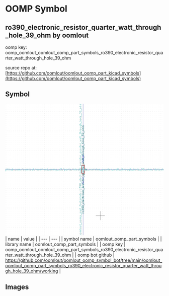 # OOMP Symbol  
## ro390_electronic_resistor_quarter_watt_through_hole_39_ohm  by oomlout  
  
oomp key: oomp_oomlout_oomlout_oomp_part_symbols_ro390_electronic_resistor_quarter_watt_through_hole_39_ohm  
  
source repo at: [https://github.com/oomlout/oomlout_oomp_part_kicad_symbols](https://github.com/oomlout/oomlout_oomp_part_kicad_symbols)  
## Symbol  
  
[![working.png](working_600.png)](working.png)  
| name | value | 
| --- | --- | 
| symbol name | oomlout_oomp_part_symbols | 
| library name | oomlout_oomp_part_symbols | 
| oomp key | oomp_oomlout_oomlout_oomp_part_symbols_ro390_electronic_resistor_quarter_watt_through_hole_39_ohm | 
| oomp bot github | https://github.com/oomlout/oomlout_oomp_symbol_bot/tree/main/oomlout_oomlout_oomp_part_symbols_ro390_electronic_resistor_quarter_watt_through_hole_39_ohm/working | 
## Images  
